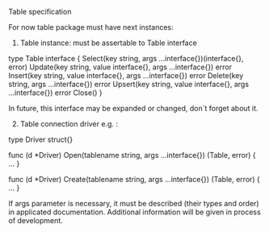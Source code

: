 Table specification

For now table package must have next instances:

1. Table instance: must be assertable to Table interface

type Table interface {
	Select(key string, args ...interface{})(interface{}, error)
	Update(key string, value interface{}, args ...interface{}) error
	Insert(key string, value interface{}, args ...interface{}) error
	Delete(key string, args ...interface{}) error
	Upsert(key string, value interface{}, args ...interface{}) error
	Close()
}

In future, this interface may be expanded or changed, don`t forget about it.


2. Table connection driver e.g. :

type Driver struct{}

func (d *Driver) Open(tablename string, args ...interface{}) (Table, error) {
	...
}

func (d *Driver) Create(tablename string, args ...interface{}) (Table, error) {
	...
}

If args parameter is necessary, it must be described (their types and order) in applicated documentation.
Additional information will be given in process of development.



